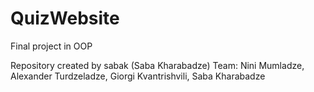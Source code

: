 # QuizWebsite
Final project in OOP

Repository created by sabak (Saba Kharabadze) 
Team: Nini Mumladze, Alexander Turdzeladze, Giorgi Kvantrishvili, Saba Kharabadze
